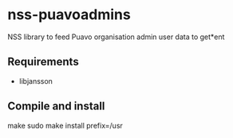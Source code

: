 nss-puavoadmins
===============

NSS library to feed Puavo organisation admin user data to get*ent

Requirements
------------

- libjansson

Compile and install
-------------------

make
sudo make install prefix=/usr

